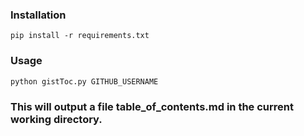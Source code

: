### Installation

```shell
pip install -r requirements.txt
```

### Usage
```shell
python gistToc.py GITHUB_USERNAME
```

### This will output a file table_of_contents.md in the current working directory.